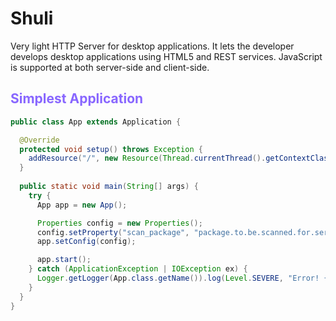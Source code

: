 Shuli
=====

Very light HTTP Server for desktop applications.
It lets the developer develops desktop applications using HTML5 and REST services. JavaScript is supported at both server-side and client-side.

<h2 style="color: #8866ff">Simplest Application</h2>

```java
public class App extends Application {

  @Override
  protected void setup() throws Exception {
    addResource("/", new Resource(Thread.currentThread().getContextClassLoader().getResource("index.html"), "text/html"));
  }
  
  public static void main(String[] args) {
    try {
      App app = new App();

      Properties config = new Properties();
      config.setProperty("scan_package", "package.to.be.scanned.for.services");
      app.setConfig(config);

      app.start();
    } catch (ApplicationException | IOException ex) {
      Logger.getLogger(App.class.getName()).log(Level.SEVERE, "Error! {0}", ex.getMessage());
    }
  }
}
```

